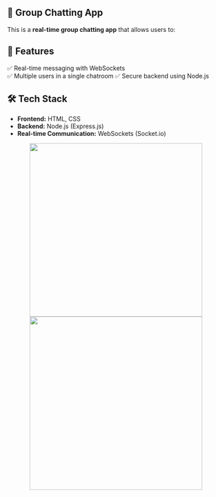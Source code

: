 
## 📱 Group Chatting App  
This is a **real-time group chatting app** that allows users to:  
## 🚀 Features  
✅ Real-time messaging with WebSockets  
✅ Multiple users in a single chatroom 
✅ Secure backend using Node.js  

## 🛠️ Tech Stack  
- **Frontend:** HTML, CSS  
- **Backend:** Node.js (Express.js)  
- **Real-time Communication:** WebSockets (Socket.io)  


<p align="center">
  <img src="https://github.com/user-attachments/assets/00fbbe89-07a8-44b3-9fab-e3bbbe555383" width="400" hspace="20"> 

   
  <img src="https://github.com/user-attachments/assets/66d20c02-5a20-423a-8fc8-dab09f7a5ede" width="400" hspace="20">
</p>
